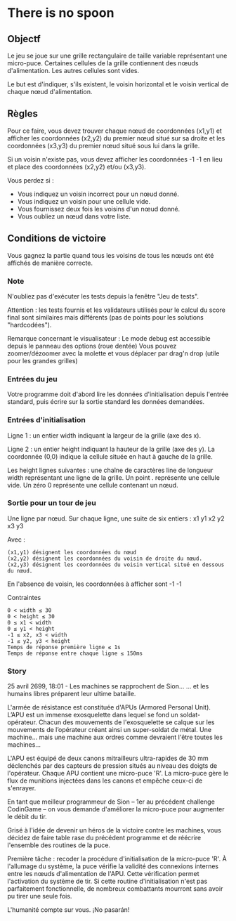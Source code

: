 # There is no spoon

## Objectf

Le jeu se joue sur une grille rectangulaire de taille variable représentant une micro-puce. Certaines cellules de la grille contiennent des nœuds d'alimentation. Les autres cellules sont vides.

Le but est d'indiquer, s'ils existent, le voisin horizontal et le voisin vertical de chaque nœud d'alimentation.

## Règles

Pour ce faire, vous devez trouver chaque nœud de coordonnées (x1,y1) et afficher les coordonnées (x2,y2) du premier nœud situé sur sa droite et les coordonnées (x3,y3) du premier nœud situé sous lui dans la grille.

Si un voisin n'existe pas, vous devez afficher les coordonnées -1 -1 en lieu et place des coordonnées (x2,y2) et/ou (x3,y3).

Vous perdez si :

- Vous indiquez un voisin incorrect pour un nœud donné.
- Vous indiquez un voisin pour une cellule vide.
- Vous fournissez deux fois les voisins d'un nœud donné.
- Vous oubliez un nœud dans votre liste.

## Conditions de victoire

Vous gagnez la partie quand tous les voisins de tous les nœuds ont été affichés de manière correcte.

### Note

N'oubliez pas d'exécuter les tests depuis la fenêtre "Jeu de tests".

Attention : les tests fournis et les validateurs utilisés pour le calcul du score final sont similaires mais différents (pas de points pour les solutions "hardcodées").

Remarque concernant le visualisateur :
Le mode debug est accessible depuis le panneau des options (roue dentée)
Vous pouvez zoomer/dézoomer avec la molette et vous déplacer par drag'n drop (utile pour les grandes grilles)

### Entrées du jeu

Votre programme doit d'abord lire les données d'initialisation depuis l'entrée standard, puis écrire sur la sortie standard les données demandées.

### Entrées d'initialisation

Ligne 1 : un entier width indiquant la largeur de la grille (axe des x).

Ligne 2 : un entier height indiquant la hauteur de la grille (axe des y). La coordonnée (0,0) indique la cellule située en haut à gauche de la grille.

Les height lignes suivantes : une chaîne de caractères line de longueur width représentant une ligne de la grille. Un point . représente une cellule vide. Un zéro 0 représente une cellule contenant un nœud.

### Sortie pour un tour de jeu

Une ligne par nœud. Sur chaque ligne, une suite de six entiers : x1  y1  x2  y2  x3  y3

Avec :

    (x1,y1) désignent les coordonnées du nœud
    (x2,y2) désignent les coordonnées du voisin de droite du nœud.
    (x2,y3) désignent les coordonnées du voisin vertical situé en dessous du nœud.
En l'absence de voisin, les coordonnées à afficher sont -1 -1

Contraintes

    0 < width ≤ 30
    0 < height ≤ 30
    0 ≤ x1 < width
    0 ≤ y1 < height
    -1 ≤ x2, x3 < width
    -1 ≤ y2, y3 < height
    Temps de réponse première ligne ≤ 1s
    Temps de réponse entre chaque ligne ≤ 150ms

### Story

25 avril 2699, 18:01 - Les machines se rapprochent de Sion...
... et les humains libres préparent leur ultime bataille.

L'armée de résistance est constituée d'APUs (Armored Personal Unit). L’APU est un immense exosquelette dans lequel se fond un soldat-opérateur. Chacun des mouvements de l'exosquelette se calque sur les mouvements de l’opérateur créant ainsi un super-soldat de métal. Une machine... mais une machine aux ordres comme devraient l'être toutes les machines...

L'APU est équipé de deux canons mitrailleurs ultra-rapides de 30 mm déclenchés par des capteurs de pression situés au niveau des doigts de l'opérateur. Chaque APU contient une micro-puce 'R'. La micro-puce gère le flux de munitions injectées dans les canons et empêche ceux-ci de s'enrayer.

En tant que meilleur programmeur de Sion – 1er au précédent challenge CodinGame – on vous demande d'améliorer la micro-puce pour augmenter le débit du tir.

Grisé à l'idée de devenir un héros de la victoire contre les machines, vous décidez de faire table rase du précédent programme et de réécrire l'ensemble des routines de la puce.

Première tâche : recoder la procédure d'initialisation de la micro-puce 'R'. À l'allumage du système, la puce vérifie la validité des connexions internes entre les nœuds d'alimentation de l'APU. Cette vérification permet l'activation du système de tir. Si cette routine d'initialisation n'est pas parfaitement fonctionnelle, de nombreux combattants mourront sans avoir pu tirer une seule fois.

L'humanité compte sur vous. ¡No pasarán!